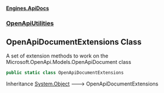 #### [Engines.ApiDocs](Engines.ApiDocs.md 'Engines.ApiDocs')
### [OpenApiUtilities](Engines.ApiDocs.md#OpenApiUtilities 'OpenApiUtilities')

## OpenApiDocumentExtensions Class

A set of extension methods to work on the Microsoft.OpenApi.Models.OpenApiDocument class

```csharp
public static class OpenApiDocumentExtensions
```

Inheritance [System.Object](https://docs.microsoft.com/en-us/dotnet/api/System.Object 'System.Object') &#129106; OpenApiDocumentExtensions